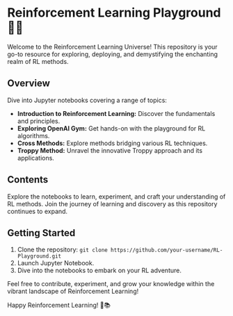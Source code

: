 # Reinforcement Learning Playground 🤖✨

Welcome to the Reinforcement Learning Universe! This repository is your go-to resource for exploring, deploying, and demystifying the enchanting realm of RL methods.

## Overview
Dive into Jupyter notebooks covering a range of topics:
- **Introduction to Reinforcement Learning:** Discover the fundamentals and principles.
- **Exploring OpenAI Gym:** Get hands-on with the playground for RL algorithms.
- **Cross Methods:** Explore methods bridging various RL techniques.
- **Troppy Method:** Unravel the innovative Troppy approach and its applications.

## Contents
Explore the notebooks to learn, experiment, and craft your understanding of RL methods. Join the journey of learning and discovery as this repository continues to expand.

## Getting Started
1. Clone the repository: `git clone https://github.com/your-username/RL-Playground.git`
2. Launch Jupyter Notebook.
3. Dive into the notebooks to embark on your RL adventure.

Feel free to contribute, experiment, and grow your knowledge within the vibrant landscape of Reinforcement Learning!

Happy Reinforcement Learning! 🚀📚
